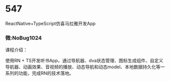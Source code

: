 # 547
ReactNative+TypeScript仿喜马拉雅开发App
### 微:NoBug1024 


课程介绍：

使用RN + TS开发听书App，通过导航器、dva状态管理、图标生成组件、自定义导航器、动画效果、音视频的播放、动态导航和动态model、本地数据持久化等一系列的功能，完成RN的技术落地。
